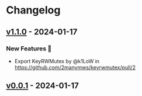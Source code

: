 # Changelog

## [v1.1.0](https://github.com/2manymws/keyrwmutex/compare/v1.0.0...v1.1.0) - 2024-01-17
### New Features 🎉
- Export KeyRWMutex by @k1LoW in https://github.com/2manymws/keyrwmutex/pull/2

## [v0.0.1](https://github.com/2manymws/keyrwmutex/commits/v0.0.1) - 2024-01-17
